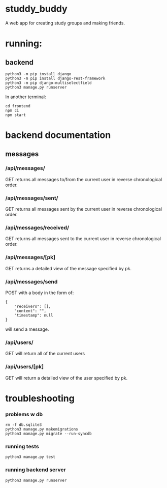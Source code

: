 # studdy_buddy
A web app for creating study groups and making friends.

# running:
## backend
```
python3 -m pip install django
python3 -m pip install django-rest-framework
python3 -m pip django-multiselectfield
python3 manage.py runserver
```
In another terminal:
```
cd frontend
npm ci
npm start
```

# backend documentation
## messages
### /api/messages/
GET returns all messages to/from the current user in reverse chronological order.

### /api/messages/sent/
GET returns all messages sent by the current user in reverse chronological order.

### /api/messages/received/
GET returns all messages sent to the current user in reverse chronological order.

### /api/messages/[pk]
GET returns a detailed view of the message specified by pk.

### /api/messages/send
POST with a body in the form of:
```
{
    "receivers": [],
    "content": "",
    "timestamp": null
}
```
will send a message.

### /api/users/
GET will return all of the current users

### /api/users/[pk]
GET will return a detailed view of the user specified by pk.




# troubleshooting
### problems w db
```
rm -f db.sqlite3
python3 manage.py makemigrations
python3 manage.py migrate --run-syncdb
```
### running tests
```
python3 manage.py test
```
### running backend server
```
python3 manage.py runserver
```
